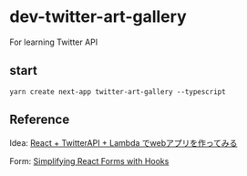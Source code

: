 # dev-twitter-art-gallery

For learning Twitter API

## start

```
yarn create next-app twitter-art-gallery --typescript
```

## Reference

Idea: [React + TwitterAPI + Lambda でwebアプリを作ってみる](https://zenn.dev/hukurouo/books/iineum-hands-on/viewer/first-chapter)

Form: [Simplifying React Forms with Hooks](https://rangle.io/blog/simplifying-controlled-inputs-with-hooks/)
